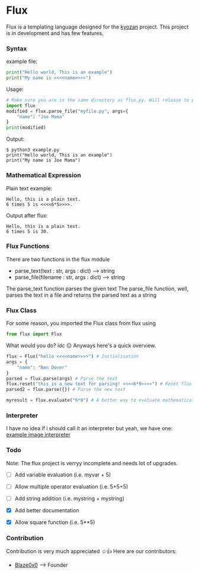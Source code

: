 # Flux
Flux is a templating language designed for the [kyozan](https://github.com/blaze0x0/kyozan) project. 
This project is in development and has few features.

### Syntax
example file:
```python
print("Hello world, This is an example")
print("My name is <<<<name>>>>")
```
Usage:
```python
# Make sure you are in the same directory as flux.py. Will release to pypi after completion.
import flux
modified = flux.parse_file("myfile.py", args={
    "name": "Joe Mama"
}
print(modified)
```
Output:
```
$ python3 example.py
print("Hello world, This is an example")
print("My name is Joe Mama")
```

### Mathematical Expression

Plain text example:
```
Hello, this is a plain text.
6 times 5 is <<<<6*5>>>>.
```
Output after flux:
```
Hello, this is a plain text.
6 times 5 is 30.
```

### Flux Functions
There are two functions in the flux module
- parse_text(text : str, args : dict)  --> string 
- parse_file(filename : str, args : dict) --> string

The parse_text function parses the given text
The parse_file function, well, parses the text in a file and returns the parsed text as a string

### Flux Class
For some reason,  you imported the Flux class from flux using
```python
from flux import Flux
```
What would you do? idc 😑
Anyways here's a quick overview.
```python
flux = Flux("hello <<<<name>>>>") # Initialisation
args = {
    "name": "Ben Dover"
}
parsed = flux.parse(args) # Parse the text
flux.reset("this is a new text for parsing! <<<<6*9>>>>") # Reset flux object with a new text
parsed2 = flux.parse({}) # Parse the new text

myresult = flux.evaluate("6*9") # A better way to evaluate mathematical expressions
```

### Interpreter
I have no idea if i should call it an interpreter but yeah, we have one:
[example image interpreter](./example.jpeg)

### Todo
Note: The flux project is verryy incomplete and needs lot of upgrades.
- [ ] Add variable evaluation (i.e. myvar + 5)
- [ ] Allow multiple operator evaluation (i.e. 5+5+5)
- [ ] Add string addition (i.e. mystring + mystring)
- [x] Add better documentation
- [x] Allow square function (i.e. 5**5)


### Contribution
Contribution is very much appreciated ☺️👍
Here are our contributors:
 - [Blaze0x0](https://github.com/blaze0x0/) --> Founder
